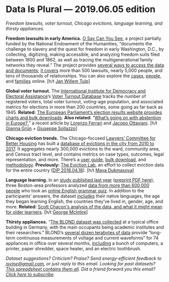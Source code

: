 Data Is Plural — 2019.06.05 edition
===================================

*Freedom lawsuits, voter turnout, Chicago evictions, language learning, and thirsty appliances.*


__Freedom lawsuits in early America.__ [O Say Can You See](http://earlywashingtondc.org/), a project partially funded by the National Endowment of the Humanities, “documents the challenge to slavery and the quest for freedom in early Washington, D.C., by collecting, digitizing, making accessible, and analyzing freedom suits filed between 1800 and 1862, as well as tracing the multigenerational family networks they reveal.” The project provides [several ways to access the data and documents](http://earlywashingtondc.org/about/data); [it covers](http://earlywashingtondc.org/about) more than 500 lawsuits, nearly 5,000 people, and tens of thousands of relationships. You can also explore the [cases](http://earlywashingtondc.org/cases), [people](http://earlywashingtondc.org/people), and [families](http://earlywashingtondc.org/families) online. [h/t [Jan Willem Tulp](https://twitter.com/janwillemtulp)]


__Global voter turnout.__ The [International Institute for Democracy and Electoral Assistance](https://www.idea.int/)’s [Voter Turnout Database](https://www.idea.int/data-tools/data/voter-turnout) tracks the number of registered voters, total voter turnout, voting-age population, and associated metrics for elections in more than 200 countries, some going as far back as 1945. __Related:__ [The European Parliament’s election results website provides charts and bulk downloads](https://election-results.eu/). __Also related:__ “[What’s going on with abstention in Europe?](https://www.europeandatajournalism.eu/eng/News/Data-news/What-s-going-on-with-abstention-in-Europe),” a recent article by [Lorenzo Ferrari](https://twitter.com/lorferr) and [Jacopo Ottaviani](https://twitter.com/JacopoOttaviani). [h/t [Gianna Grün](https://twitter.com/giannagruen/status/1132965118264913920) + [Giuseppe Sollazzo](https://mailchi.mp/7959f80f0f06/preview-222-in-other-news-3716641)]


__Chicago eviction trends.__ The Chicago-focused [Lawyers’ Committee for Better Housing](https://www.lcbh.org/) has built a [database of evictions in the city from 2010 to 2017](https://eviction.lcbh.org/). It aggregates nearly 300,000 evictions to the ward, community area, and Census tract level, and contains metrics on case types, outcomes, legal representation, and more. There’s a [user guide](https://eviction.lcbh.org/data/user-guide), [bulk download](https://eviction.lcbh.org/data/download), and [methodology](https://eviction.lcbh.org/data/methodology). __Previously:__ [The Eviction Lab](https://evictionlab.org/), an effort to collect eviction data for the entire country ([DIP 2018.04.18](https://tinyletter.com/data-is-plural/letters/data-is-plural-2018-04-18-edition)). [h/t [Maya Dukmasova](https://www.chicagoreader.com/chicago/tenant-attorneys-eviction-court/Content?oid=70321474)]


__Language learning.__ In an [study published last year](https://www.sciencedirect.com/science/article/pii/S0010027718300994) ([preprint PDF here](http://l3atbc-public.s3.amazonaws.com/pub_pdfs/JK_Hartshorne_JB_Tenenbaum_S_Pinker_2018.pdf)), three Boston-area professors analyzed [data from more than 600,000 people](https://osf.io/pyb8s/) who took an [online English grammar quiz](http://web.archive.org/web/20180217125721/http://archive.gameswithwords.org/WhichEnglish/). In addition to the participants’ answers, the dataset [includes](https://osf.io/pyb8s/wiki/home/) their native languages, the age they began learning English, the countries they’ve lived in, gender, age, and more. __Related:__ [Scott Chacon's analysis of the data, and what it might mean for older learners](https://medium.com/@chacon/mit-scientists-prove-adults-learn-language-to-fluency-nearly-as-well-as-children-1de888d1d45f). [h/t [George McIntire](https://twitter.com/GeorgeMcInt)]


__Thirsty appliances.__ “[The BLOND dataset was collected](https://www.nature.com/articles/sdata201848) at a typical office building in Germany, with the main occupants being academic institutes and their researchers.” BLOND’s [several dozen terabytes of data](https://mediatum.ub.tum.de/1375836) provide “long-term continuous measurements of voltage and current waveforms” for 74 appliances in office over several months, [including](https://www.nature.com/articles/sdata201848/tables/2) a bunch of computers, a printer, paper shredder, space heater, and an electric toothbrush.


*Dataset suggestions? Criticism? Praise? Send energy-efficient feedback to <jsvine@gmail.com>, or just reply to this email. Looking for past datasets? [This spreadsheet contains them all](https://docs.google.com/spreadsheets/d/1wZhPLMCHKJvwOkP4juclhjFgqIY8fQFMemwKL2c64vk). Did a friend forward you this email? [Click here to subscribe](https://tinyletter.com/data-is-plural).*